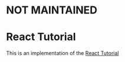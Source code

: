 # NOT MAINTAINED

# React Tutorial

This is an implementation of the [React Tutorial](http://facebook.github.io/react/docs/tutorial.html)
